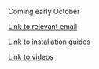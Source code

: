Coming early October

[Link to relevant email](https://mail.proton.me/u/0/inbox/j3reXilQP_R-DDltKqVSyVokLxuEU1GAa9I-3c2PtFHsx1pmmjKTvfnuDPZo8A-WKc7nFbWojUdj365eFpcWyg==)

[Link to installation guides](https://www.lathamssteeldoors.com.au/support-category/installation-guides/)

[Link to videos](https://www.lathamssteeldoors.co.uk/help-centre/personnel-door-installation-video/)